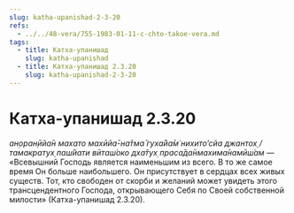 ```yaml
---
slug: katha-upanishad-2-3-20
refs:
  - ../../48-vera/755-1983-01-11-c-chto-takoe-vera.md
tags:
  - title: Катха-упанишад
    slug: katha-upanishad
  - title: Катха-упанишад 2.3.20
    slug: katha-upanishad-2-3-20
---
```


# Катха-упанишад 2.3.20

*ан̣оран̣ӣйа̄н махато махӣйа̄-на̄тма̄ гуха̄йа̄м̇ нихито’сйа джантох̣ / тамакратух̣ паш́йати вӣташ́око дха̄тух̣ праса̄да̄нмахима̄намӣш́ам* — «Всевышний Господь является наименьшим из всего. В то же самое время Он больше наибольшего. Он присутствует в сердцах всех живых существ. Тот, кто свободен от скорби и желаний может увидеть этого трансцендентного Господа, открывающего Себя по Своей собственной милости» (Катха-упанишад 2.3.20).
